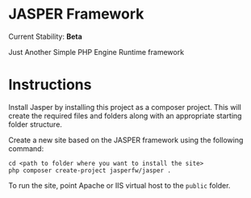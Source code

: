 # JASPER Framework

Current Stability: **Beta**

Just Another Simple PHP Engine Runtime framework

# Instructions
Install Jasper by installing this project as a composer project. This will create the required files and folders along
with an appropriate starting folder structure.

Create a new site based on the JASPER framework using the following command:

    cd <path to folder where you want to install the site>
    php composer create-project jasperfw/jasper .
    
To run the site, point Apache or IIS virtual host to the `public` folder.

